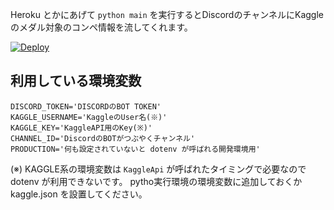 Heroku とかにあげて `python main` を実行するとDiscordのチャンネルにKaggleのメダル対象のコンペ情報を流してくれます。

<a href="https://heroku.com/deploy?template=https://github.com/regonn/kaggle-discord-bot&env[PRODUCTION]=true">
  <img src="https://www.herokucdn.com/deploy/button.svg" alt="Deploy">
</a>

## 利用している環境変数

```
DISCORD_TOKEN='DISCORDのBOT TOKEN'
KAGGLE_USERNAME='KaggleのUser名(※)'
KAGGLE_KEY='KaggleAPI用のKey(※)'
CHANNEL_ID='DiscordのBOTがつぶやくチャンネル'
PRODUCTION='何も設定されていないと dotenv が呼ばれる開発環境用'
```

(※) KAGGLE系の環境変数は `KaggleApi` が呼ばれたタイミングで必要なので dotenv が利用できないです。
pytho実行環境の環境変数に追加しておくか kaggle.json を設置してください。
